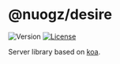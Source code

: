 # @nuogz/desire
![Version](https://img.shields.io/github/package-json/v/nuogz/desire?style=flat-square)
[![License](https://img.shields.io/github/license/nuogz/desire?style=flat-square)](https://www.gnu.org/licenses/lgpl-3.0-standalone.html)

Server library based on [koa](https://github.com/koajs/koa).

